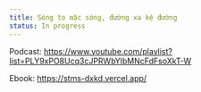 ```yaml
---
title: Sóng to mặc sóng, đường xa kệ đường
status: In progress
---
```


Podcast: https://www.youtube.com/playlist?list=PLY9xPO8Ucq3cJPRWbYlbMNcFdFsoXkT-W

Ebook: https://stms-dxkd.vercel.app/
